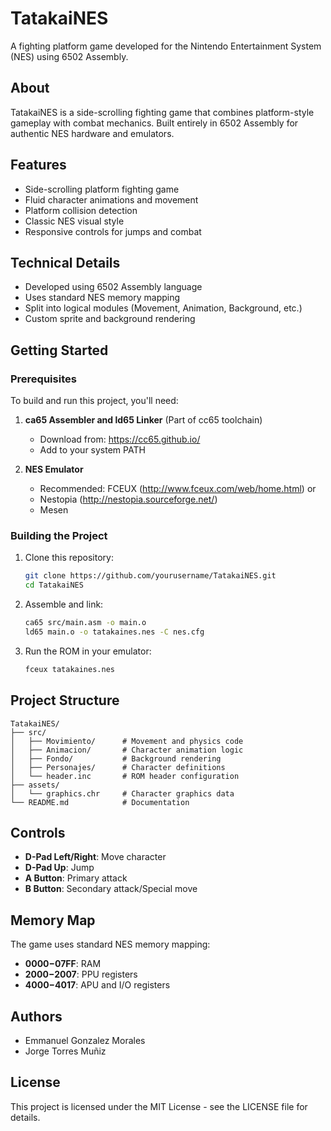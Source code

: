 # TatakaiNES

A fighting platform game developed for the Nintendo Entertainment System (NES) using 6502 Assembly.

## About

TatakaiNES is a side-scrolling fighting game that combines platform-style gameplay with combat mechanics. Built entirely in 6502 Assembly for authentic NES hardware and emulators.

## Features

- Side-scrolling platform fighting game
- Fluid character animations and movement
- Platform collision detection
- Classic NES visual style
- Responsive controls for jumps and combat

## Technical Details

- Developed using 6502 Assembly language
- Uses standard NES memory mapping
- Split into logical modules (Movement, Animation, Background, etc.)
- Custom sprite and background rendering

## Getting Started

### Prerequisites

To build and run this project, you'll need:

1. **ca65 Assembler and ld65 Linker** (Part of cc65 toolchain)
   - Download from: https://cc65.github.io/
   - Add to your system PATH

2. **NES Emulator**
   - Recommended: FCEUX (http://www.fceux.com/web/home.html) or 
   - Nestopia (http://nestopia.sourceforge.net/)
   - Mesen

### Building the Project

1. Clone this repository:
   ```bash
   git clone https://github.com/yourusername/TatakaiNES.git
   cd TatakaiNES
   ```

2. Assemble and link:
   ```bash
   ca65 src/main.asm -o main.o
   ld65 main.o -o tatakaines.nes -C nes.cfg
   ```

3. Run the ROM in your emulator:
   ```bash
   fceux tatakaines.nes
   ```

## Project Structure

```
TatakaiNES/
├── src/
│   ├── Movimiento/      # Movement and physics code
│   ├── Animacion/       # Character animation logic
│   ├── Fondo/           # Background rendering
│   ├── Personajes/      # Character definitions
│   └── header.inc       # ROM header configuration
├── assets/
│   └── graphics.chr     # Character graphics data
└── README.md            # Documentation
```

## Controls

- **D-Pad Left/Right**: Move character
- **D-Pad Up**: Jump
- **A Button**: Primary attack
- **B Button**: Secondary attack/Special move

## Memory Map

The game uses standard NES memory mapping:
- **$0000-$07FF**: RAM
- **$2000-$2007**: PPU registers
- **$4000-$4017**: APU and I/O registers

## Authors

- Emmanuel Gonzalez Morales
- Jorge Torres Muñiz

## License

This project is licensed under the MIT License - see the LICENSE file for details.